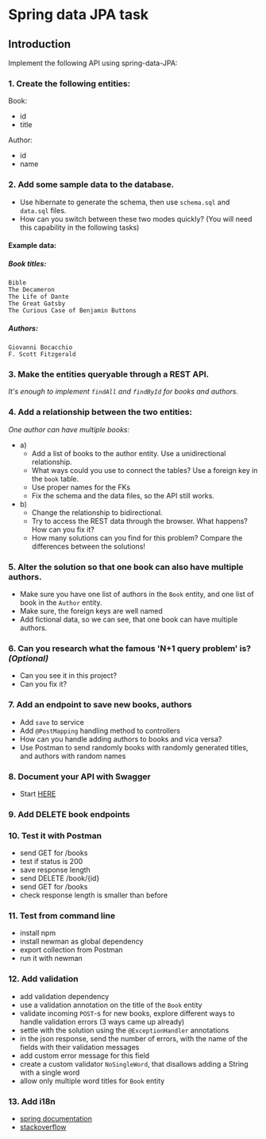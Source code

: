 # Spring data JPA task

## Introduction

Implement the following API using spring-data-JPA:

### 1. Create the following entities:

Book:
- id
- title

Author:
- id
- name

### 2. Add some sample data to the database.

- Use hibernate to generate the schema, then use `schema.sql` and `data.sql` files.
- How can you switch between these two modes quickly? (You will need this capability in the following tasks)

#### Example data:
##### Book titles:
  ```
  Bible
  The Decameron
  The Life of Dante
  The Great Gatsby
  The Curious Case of Benjamin Buttons
  ```

##### Authors:
  ```
  Giovanni Bocacchio
  F. Scott Fitzgerald
  ```
### 3. Make the entities queryable through a REST API.
*It's enough to implement `findAll` and `findById` for books and authors.*


### 4. Add a relationship between the two entities:
*One author can have multiple books:*
* a)
    - Add a list of books to the author entity. Use a unidirectional relationship.
    - What ways could you use to connect the tables? Use a foreign key in the `book` table.
    - Use proper names for the FKs
    - Fix the schema and the data files, so the API still works.
* b)
    - Change the relationship to bidirectional.
    - Try to access the REST data through the browser. What happens? How can you fix it?
    - How many solutions can you find for this problem? Compare the differences between the solutions!

### 5. Alter the solution so that one book can also have multiple authors.
- Make sure you have one list of authors in the `Book` entity, and one list of book in the `Author` entity.
- Make sure, the foreign keys are well named
- Add fictional data, so we can see, that one book can have multiple authors.

### 6. Can you research what the famous 'N+1 query problem' is? *(Optional)*
- Can you see it in this project?
- Can you fix it?

### 7. Add an endpoint to save new books, authors
- Add `save` to service
- Add `@PostMapping` handling method to controllers
- How can you handle adding authors to books and vica versa?
- Use Postman to send randomly books with randomly generated titles, and authors with random names

### 8. Document your API with Swagger
- Start [HERE](https://springdoc.org/)

### 9. Add DELETE book endpoints

### 10. Test it with Postman
- send GET for /books
- test if status is 200
- save response length
- send DELETE /book/{id}
- send GET for /books
- check response length is smaller than before

### 11. Test from command line
- install npm
- install newman as global dependency
- export collection from Postman
- run it with newman

### 12. Add validation
- add validation dependency
- use a validation annotation on the title of the `Book` entity
- validate incoming `POST`-s for new books, explore different ways to handle validation errors (3 ways came up already)
- settle with the solution using the `@ExceptionHandler` annotations
- in the json response, send the number of errors, with the name of the fields with their validation messages
- add custom error message for this field
- create a custom validator `NoSingleWord`, that disallows adding a String with a single word
- allow only multiple word titles for `Book` entity

### 13. Add i18n
- [spring documentation](https://docs.spring.io/spring-boot/docs/current/reference/htmlsingle/#features.internationalization)
- [stackoverflow](https://stackoverflow.com/questions/55220453/how-to-i18n-a-spring-restcontroller-on-java-validation-constraints)